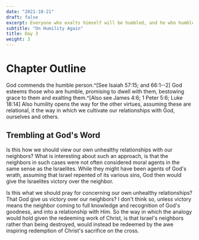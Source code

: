 ```yaml
---
date: "2021-10-21"
draft: false
excerpt: Everyone who exalts himself will be humbled, and he who humbles himself will be exalted. Luke 18:14
subtitle: "On Humility Again"
title: Day 3 
weight: 3
---
```


# Chapter Outline

God commends the humble person.^[See Isaiah 57:15; and 66:1--2] God esteems those who are humble, promising to dwell with them, bestowing grace to them and exalting them.^[Also see James 4:6; 1 Peter 5:6; Luke 18:14] Also humility opens the way for the other virtues, assuming these are relational, it the way in which we cultivate our relationships with God, ourselves and others.

## Trembling at God's Word 

Is this how we should view our own unhealthy relationships with our neighbors? What is interesting about such an approach, is that the neighbors in such cases were not often considered moral agents in the same sense as the Israelites. While they might have been agents of God's wrath, assuming that Israel repented of its various sins, God then would give the Israelites victory over the neighbor. 

Is this what we should pray for concerning our own unhealthy relationships? That God give us victory over our neighbors? I don't think so, unless victory means the neighbor coming to full knowledge and recognition of God's goodness, and into a relationship with Him. So the way in which the analogy would hold given the redeeming work of Christ, is that Israel's neighbors rather than being destroyed, would instead be redeemed by the awe inspiring redemption of Christ's sacrifice on the cross.
